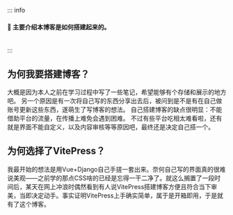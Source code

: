 ::: info
#### 📝 主要介绍本博客是如何搭建起来的。
<br/>
:::

## 为何我要搭建博客？

大概是因为本人之前在学习过程中写了一些笔记，希望能够有个存储和展示的地方吧。
另一个原因是有一次将自己写的东西分享出去后，被问到是不是有在自己做账号更新这些东西，遂萌生了写博客的想法。
自己搭建博客的缺点很明显：不能借助平台的流量，在传播上难免会遇到困难。
不过有些平台吃相太难看啦，还有就是界面不能自定义，以及内容审核等等原因吧，最终还是决定自己搭一个。

## 为何选择了VitePress？

我最开始的想法是用Vue+Django自己手搓一套出来。奈何自己写的界面真的很难说美观——之前学的那点CSS啥的已经是忘得一干二净了。就这么搁置了一段时间后，某天在网上冲浪时偶然看到有人说VitePress搭建博客方便且符合当下审美，当即决定动手。事实证明VitePress上手确实简单，属于是开箱即用，于是就有了这个博客。
